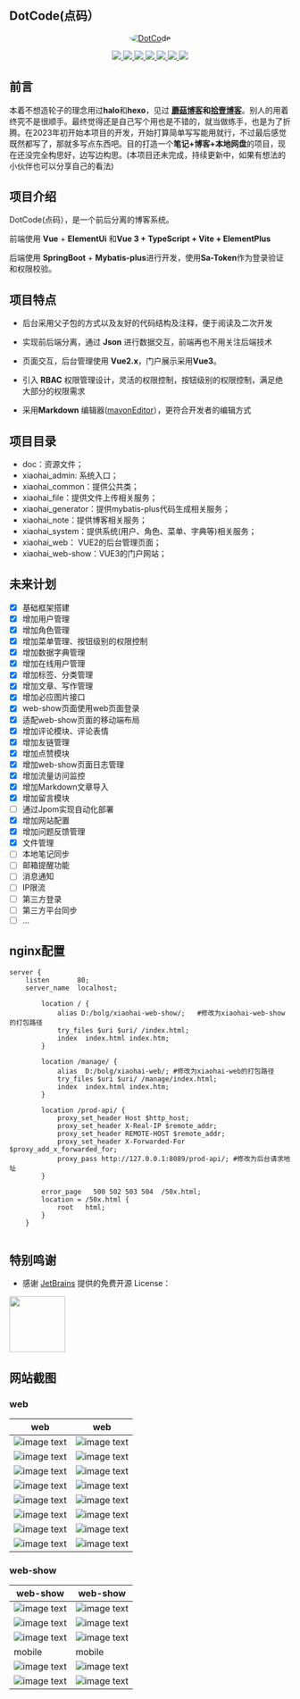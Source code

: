 ## DotCode(点码）

<p align=center>
  <a href="https://gitee.com/wch2019/xiaohai-blog">
    <img src="doc/docs/image/favicon.ico" alt="DotCode" style="border-radius: 50%">
  </a>
</p>

<p align="center">
   <a target="_blank" href="https://github.com/wch2019">
      <img src="https://img.shields.io/hexpm/l/plug.svg"/>
      <img src="https://img.shields.io/badge/JDK-17+-green.svg"/>
      <img src="https://img.shields.io/badge/springboot-2.7.7-green"/>
      <img src="https://img.shields.io/badge/vue-2.6.10-green"/>
      <img src="https://img.shields.io/badge/mysql-8.0+-green"/>
      <img src="https://img.shields.io/badge/mybatis--plus-3.5.3.1-green"/>
      <img src="https://img.shields.io/badge/redis-6.0.5-green"/>
   </a>
</p>

## 前言

 本着不想造轮子的理念用过**halo**和**hexo**，见过 **[蘑菇博客](https://gitee.com/moxi159753/mogu_blog_v2)**和**[拾壹博客](https://gitee.com/quequnlong/shiyi-blog)**。别人的用着终究不是很顺手。最终觉得还是自己写个用也是不错的，就当做练手，也是为了折腾。在2023年初开始本项目的开发，开始打算简单写写能用就行，不过最后感觉既然都写了，那就多写点东西吧。目的打造一个**笔记+博客+本地网盘**的项目，现在还没完全构思好，边写边构思。(本项目还未完成，持续更新中，如果有想法的小伙伴也可以分享自己的看法)

## 项目介绍

DotCode(点码），是一个前后分离的博客系统。

前端使用 **Vue** + **ElementUi** 和**Vue 3 + TypeScript + Vite + ElementPlus**

后端使用 **SpringBoot** + **Mybatis-plus**进行开发，使用**Sa-Token**作为登录验证和权限校验。

## 项目特点

- 后台采用父子包的方式以及友好的代码结构及注释，便于阅读及二次开发

- 实现前后端分离，通过 **Json** 进行数据交互，前端再也不用关注后端技术

- 页面交互，后台管理使用 **Vue2.x**，门户展示采用**Vue3**。

- 引入 **RBAC** 权限管理设计，灵活的权限控制，按钮级别的权限控制，满足绝大部分的权限需求

- 采用**Markdown** 编辑器([mavonEditor](www.mavoneditor.com)），更符合开发者的编辑方式

##  项目目录

- doc：资源文件；
- xiaohai_admin: 系统入口；
- xiaohai_common：提供公共类；
- xiaohai_file：提供文件上传相关服务；
- xiaohai_generator：提供mybatis-plus代码生成相关服务；
- xiaohai_note：提供博客相关服务；
- xiaohai_system：提供系统(用户、角色、菜单、字典等)相关服务；
- xiaohai_web： VUE2的后台管理页面；
- xiaohai_web-show：VUE3的门户网站；

## 未来计划

- [x] 基础框架搭建
- [x] 增加用户管理
- [x] 增加角色管理
- [x] 增加菜单管理、按钮级别的权限控制
- [x] 增加数据字典管理
- [x] 增加在线用户管理
- [x] 增加标签、分类管理
- [x] 增加文章、写作管理
- [x] 增加必应图片接口
- [x] web-show页面使用web页面登录
- [x] 适配web-show页面的移动端布局
- [x] 增加评论模块、评论表情
- [x] 增加友链管理
- [x] 增加点赞模块
- [x] 增加web-show页面日志管理
- [x] 增加流量访问监控
- [x] 增加Markdown文章导入
- [x] 增加留言模块
- [ ] 通过Jpom实现自动化部署
- [x] 增加网站配置
- [x] 增加问题反馈管理
- [x] 文件管理
- [ ] 本地笔记同步
- [ ] 邮箱提醒功能
- [ ] 消息通知
- [ ] IP限流
- [ ] 第三方登录
- [ ] 第三方平台同步
- [ ] ...

## nginx配置

```    
server {
    listen       80;
    server_name  localhost;
    
        location / {
            alias D:/bolg/xiaohai-web-show/;   #修改为xiaohai-web-show的打包路径
            try_files $uri $uri/ /index.html;
            index  index.html index.htm;
        }
    
        location /manage/ {
            alias  D:/bolg/xiaohai-web/; #修改为xiaohai-web的打包路径
            try_files $uri $uri/ /manage/index.html;
            index  index.html index.htm;
        }
    
        location /prod-api/ {
    	    proxy_set_header Host $http_host;
    	    proxy_set_header X-Real-IP $remote_addr;
    	    proxy_set_header REMOTE-HOST $remote_addr;
    	    proxy_set_header X-Forwarded-For $proxy_add_x_forwarded_for;
    	    proxy_pass http://127.0.0.1:8089/prod-api/; #修改为后台请求地址
    	}
    
        error_page   500 502 503 504  /50x.html;
        location = /50x.html {
            root   html;
        }
    }
    
```

## 特别鸣谢

- 感谢 [JetBrains](https://jb.gg/OpenSourceSupport) 提供的免费开源 License：

[<img src="./doc/docs/image/jb_beam.png" width="100" />](https://www.jetbrains.com/?from=xiaohai_blog)

## 网站截图

### web

|                     web                      |                     web                     |
|:--------------------------------------------:|:-------------------------------------------:|
| ![image text](doc/docs/image/web/register.png)  |  ![image text](doc/docs/image/web/login.png)   |
| ![image text](doc/docs/image/web/dashboard.png) | ![image text](doc/docs/image/web/article.png)  |
|   ![image text](doc/docs/image/web/edit.png)    |   ![image text](doc/docs/image/web/tags.png)   |
| ![image text](doc/docs/image/web/category.png)  | ![image text](doc/docs/image/web/comment.png)  |
|   ![image text](doc/docs/image/web/user.png)    |   ![image text](doc/docs/image/web/role.png)   |
|   ![image text](doc/docs/image/web/menu.png)    | ![image text](doc/docs/image/web/dictType.png) |
| ![image text](doc/docs/image/web/dictData.png)  |   ![image text](doc/docs/image/web/log.png)    |
| ![image text](doc/docs/image/web/log-view.png)  |  ![image text](doc/docs/image/web/online.png)  |

### web-show

| web-show                                               | web-show                                               |
|--------------------------------------------------------|--------------------------------------------------------|
| ![image text](doc/docs/image/web-show/index.png)          | ![image text](doc/docs/image/web-show/index-dark.png)     |
| ![image text](doc/docs/image/web-show/article.png)        | ![image text](doc/docs/image/web-show/back.png)           |
| ![image text](doc/docs/image/web-show/category.png)       | ![image text](doc/docs/image/web-show/search.png)         |
| mobile                                                 |  mobile                                                       |
| ![image text](doc/docs/image/web-show/mobile-index.png)   | ![image text](doc/docs/image/web-show/mobile-side.png)    |
| ![image text](doc/docs/image/web-show/mobile-article.png) | ![image text](doc/docs/image/web-show/mobile-comment.png) |

